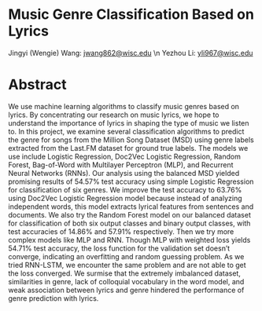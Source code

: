 # Music Genre Classification Based on Lyrics

Jingyi (Wengie) Wang: jwang862@wisc.edu  \n
Yezhou Li: yli967@wisc.edu

# Abstract 
We use machine learning algorithms to classify music genres based on lyrics. By concentrating our research on music lyrics, we hope to understand the importance of lyrics in shaping the type of music we listen to. In this project, we examine several classification algorithms to predict the genre for songs from the Million Song Dataset (MSD) using genre labels extracted from the Last.FM dataset for ground true labels. The models we use include Logistic Regression, Doc2Vec Logistic Regression, Random Forest, Bag-of-Word with Multilayer Perceptron (MLP), and Recurrent Neural Networks (RNNs). Our analysis using the balanced MSD yielded promising results of 54.57\% test accuracy using simple Logistic Regression for classification of six genres. We improve the test accuracy to 63.76\% using Doc2Vec Logistic Regression model because instead of analyzing independent words, this model extracts lyrical features from sentences and documents. We also try the Random Forest model on our balanced dataset for classification of both six output classes and binary output classes, with test accuracies of 14.86\% and 57.91\% respectively. Then we try more complex models like MLP and RNN. Though MLP with weighted loss yields 54.71\% test accuracy, the loss function for the validation set doesn’t converge, indicating an overfitting and random guessing problem. As we tried RNN-LSTM, we encounter the same problem and are not able to get the loss converged. We surmise that the extremely imbalanced dataset, similarities in genre, lack of colloquial vocabulary in the word model, and weak association between lyrics and genre hindered the performance of genre prediction with lyrics.
